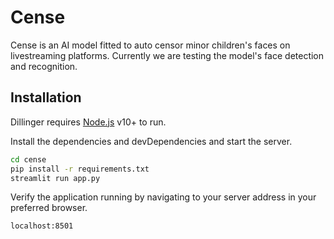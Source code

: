 # Cense

Cense is an AI model fitted to auto censor minor children's faces on livestreaming platforms. Currently we are testing the model's face detection and recognition.

## Installation

Dillinger requires [Node.js](https://nodejs.org/) v10+ to run.

Install the dependencies and devDependencies and start the server.

```sh
cd cense
pip install -r requirements.txt
streamlit run app.py
```

Verify the application running by navigating to your server address in
your preferred browser.

```sh
localhost:8501
```
